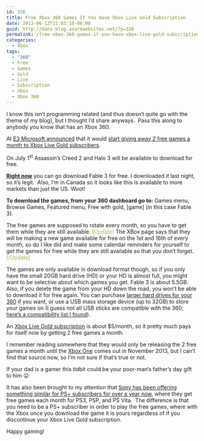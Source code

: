 ```yaml
---
id: 326
title: Free Xbox 360 Games If You Have Xbox Live Gold Subscription
date: 2013-06-12T11:03:18-06:00
guid: http://dans-blog.azurewebsites.net/?p=326
permalink: /free-xbox-360-games-if-you-have-xbox-live-gold-subscription/
categories:
  - Xbox
tags:
  - "360"
  - Free
  - Games
  - Gold
  - Live
  - Subscription
  - Xbox
  - Xbox 360
---
```

I know this isn’t programming related (and thus doesn’t quite go with the theme of my blog), but I thought I’d share anyways.&#160; Pass this along to anybody you know that has an Xbox 360.

At [E3 Microsoft announced](http://www.theverge.com/2013/6/10/4413668/xbox-live-gold-free-games-promotion-e3-2013) that it would [start giving away 2 free games a month to Xbox Live Gold subscribers](http://techcrunch.com/2013/06/10/microsoft-fires-back-at-sony-with-free-game-downloads-for-xbox-live-gold-gamers/).

On July 1<sup>st</sup> Assassin’s Creed 2 and Halo 3 will be available to download for free.

**<u>Right now</u>** you can go download Fable 3 for free. I downloaded it last night, so it’s legit.&#160; Also, I’m in Canada so it looks like this is available to more markets than just the US. Woot!

**To download the games, from your 360 dashboard go to:** Games menu, Browse Games, Featured menu, Free with gold, \[game\] (in this case Fable 3).

The free games are supposed to rotate every month, so you have to get them while they are still available. <font color="#9bbb59">[Update]</font> The XBox page says that they will be making a new game available for free on the 1st and 16th of every month, so do I like did and make some calendar reminders for yourself to get the games for free while they are still available so that you don’t forget. <font color="#9bbb59">[/Update]</font>

The games are only available in download format though, so if you only have the small 20GB hard drive (HD) or your HD is almost full, you might want to be selective about which games you get. Fable 3 is about 5.5GB. Also, if you delete the game from your HD down the road, you won’t be able to download it for free again. You can purchase [larger hard drives for your 360](http://en.wikipedia.org/wiki/List_of_Xbox_360_accessories#Detachable_hard_drives) if you want, or use a USB mass storage device (up to 32GB) to store your games on (I guess not all USB sticks are compatible with the 360; [here’s a compatibility list I found](http://blog.yellowchilli.net/2010/04/xbox-360-usb-stick-flash-drive.html)).

An [Xbox Live Gold subscription](http://www.xbox.com/en-CA/Live?xr=shellnav) is about $5/month, so it pretty much pays for itself now by getting 2 free games a month.

I remember reading somewhere that they would only be releasing the 2 free games a month until the [Xbox One](http://en.wikipedia.org/wiki/Xbox_One) comes out in November 2013, but I can’t find that source now, so I’m not sure if that’s true or not.

If your dad is a gamer this tidbit could be your poor-man’s father’s day gift to him 😛

It has also been brought to my attention that [Sony has been offering something similar for PS+ subscribers for over a year now](http://us.playstation.com/psn/playstation-plus/), where they get free games each month for PS3, PSP, and PS Vita.&#160; The difference is that you need to be a PS+ subscriber in order to play the free games, where with the Xbox once you download the game it is yours regardless of if you discontinue your Xbox Live Gold subscription.

Happy gaming!
